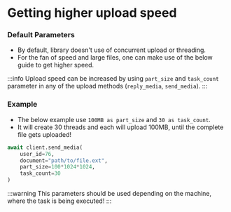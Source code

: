 # Getting higher upload speed

### Default Parameters
- By default, library doesn't use of concurrent upload or threading.
- For the fan of speed and large files, one can make use of the below guide to get higher speed.

:::info
Upload speed can be increased by using `part_size` and `task_count` parameter in any of the upload methods (`reply_media`, `send_media`).
:::

### Example
- The below example use `100MB as part_size` and `30 as task_count`.
- It will create 30 threads and each will upload 100MB, until the complete file gets uploaded!
```python
await client.send_media(
    user_id=76,
    document="path/to/file.ext",
    part_size=100*1024*1024,
    task_count=30
)
```

:::warning
This parameters should be used depending on the machine, where the task is being executed!
:::
